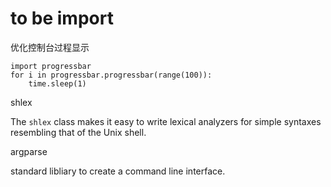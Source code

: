 # to be import



优化控制台过程显示

```
import progressbar
for i in progressbar.progressbar(range(100)):
    time.sleep(1)
```

shlex 

The `shlex` class makes it easy to write lexical analyzers for simple syntaxes resembling that of the Unix shell.

argparse

standard libliary to create a command line interface.
